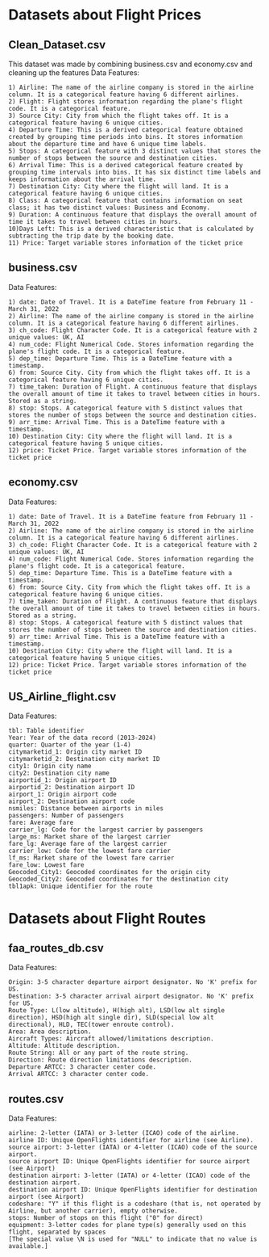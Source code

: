 # Datasets about Flight Prices

## Clean_Dataset.csv
This dataset was made by combining business.csv and economy.csv and cleaning up the features 
Data Features: 

    1) Airline: The name of the airline company is stored in the airline column. It is a categorical feature having 6 different airlines.
    2) Flight: Flight stores information regarding the plane's flight code. It is a categorical feature.
    3) Source City: City from which the flight takes off. It is a categorical feature having 6 unique cities.
    4) Departure Time: This is a derived categorical feature obtained created by grouping time periods into bins. It stores information about the departure time and have 6 unique time labels.
    5) Stops: A categorical feature with 3 distinct values that stores the number of stops between the source and destination cities.
    6) Arrival Time: This is a derived categorical feature created by grouping time intervals into bins. It has six distinct time labels and keeps information about the arrival time.
    7) Destination City: City where the flight will land. It is a categorical feature having 6 unique cities.
    8) Class: A categorical feature that contains information on seat class; it has two distinct values: Business and Economy.
    9) Duration: A continuous feature that displays the overall amount of time it takes to travel between cities in hours.
    10)Days Left: This is a derived characteristic that is calculated by subtracting the trip date by the booking date.
    11) Price: Target variable stores information of the ticket price


## business.csv
Data Features: 

    1) date: Date of Travel. It is a DateTime feature from February 11 - March 31, 2022 
    2) Airline: The name of the airline company is stored in the airline column. It is a categorical feature having 6 different airlines.
    3) ch_code: Flight Character Code. It is a categorical feature with 2 unique values: UK, AI 
    4) num_code: Flight Numerical Code. Stores information regarding the plane's flight code. It is a categorical feature. 
    5) dep_time: Departure Time. This is a DateTime feature with a timestamp. 
    6) from: Source City. City from which the flight takes off. It is a categorical feature having 6 unique cities.
    7) time_taken: Duration of Flight. A continuous feature that displays the overall amount of time it takes to travel between cities in hours. Stored as a string. 
    8) stop: Stops. A categorical feature with 5 distinct values that stores the number of stops between the source and destination cities.
    9) arr_time: Arrival Time. This is a DateTime feature with a timestamp. 
    10) Destination City: City where the flight will land. It is a categorical feature having 5 unique cities.
    12) price: Ticket Price. Target variable stores information of the ticket price


## economy.csv
Data Features: 

    1) date: Date of Travel. It is a DateTime feature from February 11 - March 31, 2022 
    2) Airline: The name of the airline company is stored in the airline column. It is a categorical feature having 6 different airlines.
    3) ch_code: Flight Character Code. It is a categorical feature with 2 unique values: UK, AI 
    4) num_code: Flight Numerical Code. Stores information regarding the plane's flight code. It is a categorical feature. 
    5) dep_time: Departure Time. This is a DateTime feature with a timestamp. 
    6) from: Source City. City from which the flight takes off. It is a categorical feature having 6 unique cities.
    7) time_taken: Duration of Flight. A continuous feature that displays the overall amount of time it takes to travel between cities in hours. Stored as a string. 
    8) stop: Stops. A categorical feature with 5 distinct values that stores the number of stops between the source and destination cities.
    9) arr_time: Arrival Time. This is a DateTime feature with a timestamp. 
    10) Destination City: City where the flight will land. It is a categorical feature having 5 unique cities.
    12) price: Ticket Price. Target variable stores information of the ticket price


## US_Airline_flight.csv
Data Features:

    tbl: Table identifier
    Year: Year of the data record (2013-2024)
    quarter: Quarter of the year (1-4)
    citymarketid_1: Origin city market ID
    citymarketid_2: Destination city market ID
    city1: Origin city name
    city2: Destination city name
    airportid_1: Origin airport ID
    airportid_2: Destination airport ID
    airport_1: Origin airport code
    airport_2: Destination airport code
    nsmiles: Distance between airports in miles
    passengers: Number of passengers
    fare: Average fare
    carrier_lg: Code for the largest carrier by passengers
    large_ms: Market share of the largest carrier
    fare_lg: Average fare of the largest carrier
    carrier_low: Code for the lowest fare carrier
    lf_ms: Market share of the lowest fare carrier
    fare_low: Lowest fare
    Geocoded_City1: Geocoded coordinates for the origin city
    Geocoded_City2: Geocoded coordinates for the destination city
    tbl1apk: Unique identifier for the route

# Datasets about Flight Routes

## faa_routes_db.csv
Data Features:

    Origin: 3-5 character departure airport designator. No 'K' prefix for US.
    Destination: 3-5 character arrival airport designator. No 'K' prefix for US.
    Route Type: L(low altitude), H(high alt), LSD(low alt single direction), HSD(high alt single dir), SLD(special low alt directional), HLD, TEC(tower enroute control).
    Area: Area description.
    Aircraft Types: Aircraft allowed/limitations description.
    Altitude: Altitude description.
    Route String: All or any part of the route string.
    Direction: Route direction limitations description.
    Departure ARTCC: 3 character center code.
    Arrival ARTCC: 3 character center code.

## routes.csv
Data Features:

    airline: 2-letter (IATA) or 3-letter (ICAO) code of the airline.
    airline ID: Unique OpenFlights identifier for airline (see Airline).
    source airport: 3-letter (IATA) or 4-letter (ICAO) code of the source airport.
    source airport ID: Unique OpenFlights identifier for source airport (see Airport)
    destination airport: 3-letter (IATA) or 4-letter (ICAO) code of the destination airport.
    destination airport ID: Unique OpenFlights identifier for destination airport (see Airport)
    codeshare: "Y" if this flight is a codeshare (that is, not operated by Airline, but another carrier), empty otherwise.
    stops: Number of stops on this flight ("0" for direct)
    equipment: 3-letter codes for plane type(s) generally used on this flight, separated by spaces
    [The special value \N is used for "NULL" to indicate that no value is available.]
